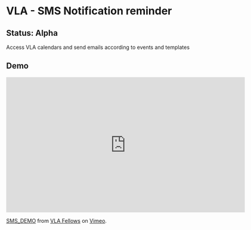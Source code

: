 <h1>VLA - SMS Notification reminder</h1>
<h2>Status: Alpha</h2>
<p>Access VLA calendars and send emails according to events and templates</p>
<h2>Demo</h2>
<iframe src="https://player.vimeo.com/video/198614737" width="640" height="363" frameborder="0" webkitallowfullscreen mozallowfullscreen allowfullscreen></iframe>
<p><a href="https://vimeo.com/198614737">SMS_DEMO</a> from <a href="https://vimeo.com/user61290380">VLA Fellows</a> on <a href="https://vimeo.com">Vimeo</a>.</p>
